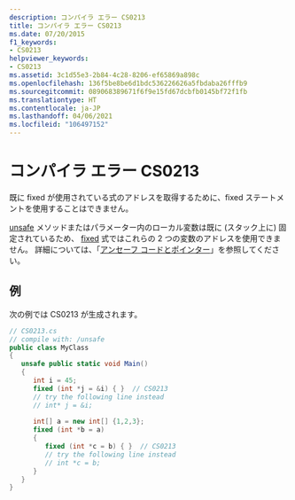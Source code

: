 ```yaml
---
description: コンパイラ エラー CS0213
title: コンパイラ エラー CS0213
ms.date: 07/20/2015
f1_keywords:
- CS0213
helpviewer_keywords:
- CS0213
ms.assetid: 3c1d55e3-2b84-4c28-8206-ef65869a898c
ms.openlocfilehash: 136f5be8be6d1bdc536226626a5fbdaba26fffb9
ms.sourcegitcommit: 089068389671f6f9e15fd67dcbfb0145bf72f1fb
ms.translationtype: HT
ms.contentlocale: ja-JP
ms.lasthandoff: 04/06/2021
ms.locfileid: "106497152"
---
```

# <a name="compiler-error-cs0213"></a>コンパイラ エラー CS0213

既に fixed が使用されている式のアドレスを取得するために、fixed ステートメントを使用することはできません。  
  
 [unsafe](../language-reference/keywords/unsafe.md) メソッドまたはパラメーター内のローカル変数は既に (スタック上に) 固定されているため、 [fixed](../language-reference/keywords/fixed-statement.md) 式ではこれらの 2 つの変数のアドレスを使用できません。 詳細については、「[アンセーフ コードとポインター](../language-reference/unsafe-code.md)」を参照してください。  
  
## <a name="example"></a>例  

 次の例では CS0213 が生成されます。  
  
```csharp  
// CS0213.cs  
// compile with: /unsafe  
public class MyClass  
{  
   unsafe public static void Main()  
   {  
      int i = 45;  
      fixed (int *j = &i) { }  // CS0213  
      // try the following line instead  
      // int* j = &i;  
  
      int[] a = new int[] {1,2,3};  
      fixed (int *b = a)  
      {  
         fixed (int *c = b) { }  // CS0213  
         // try the following line instead  
         // int *c = b;  
      }  
   }  
}  
```
